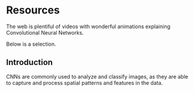 # Resources

The web is plentiful of videos with wonderful animations explaining Convolutional Neural Networks.

Below is a selection.  



## Introduction

CNNs are commonly used to analyze and classify images, as they are able to capture and process spatial patterns and features in the data.
